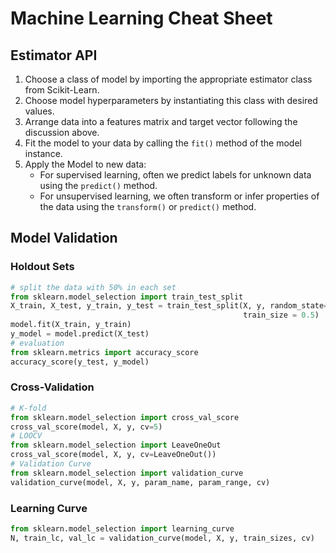 # Machine Learning Cheat Sheet

## Estimator API

1. Choose a class of model by importing the appropriate estimator class from Scikit-Learn.
2. Choose model hyperparameters by instantiating this class with desired values.
3. Arrange data into a features matrix and target vector following the discussion above.
4. Fit the model to your data by calling the ``fit()`` method of the model instance.
5. Apply the Model to new data:
   - For supervised learning, often we predict labels for unknown data using the ``predict()`` method.
   - For unsupervised learning, we often transform or infer properties of the data using the ``transform()`` or ``predict()`` method.

## Model Validation

### Holdout Sets

```python
# split the data with 50% in each set
from sklearn.model_selection import train_test_split
X_train, X_test, y_train, y_test = train_test_split(X, y, random_state=0(seed),
                                                    train_size = 0.5)
model.fit(X_train, y_train)
y_model = model.predict(X_test)
# evaluation
from sklearn.metrics import accuracy_score
accuracy_score(y_test, y_model)
```

### Cross-Validation

```python
# K-fold
from sklearn.model_selection import cross_val_score
cross_val_score(model, X, y, cv=5)
# LOOCV
from sklearn.model_selection import LeaveOneOut
cross_val_score(model, X, y, cv=LeaveOneOut())
# Validation Curve
from sklearn.model_selection import validation_curve
validation_curve(model, X, y, param_name, param_range, cv)
```

### Learning Curve

```python
from sklearn.model_selection import learning_curve
N, train_lc, val_lc = validation_curve(model, X, y, train_sizes, cv)
```

## 